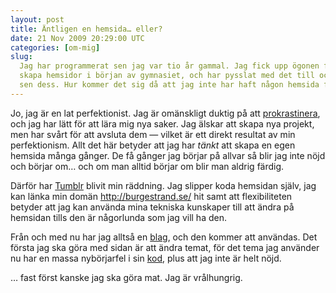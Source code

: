 ```yaml
---
layout: post
title: Äntligen en hemsida… eller?
date: 21 Nov 2009 20:29:00 UTC
categories: [om-mig]
slug:
  Jag har programmerat sen jag var tio år gammal. Jag fick upp ögonen för att
  skapa hemsidor i början av gymnasiet, och har pysslat med det till och från
  sen dess. Hur kommer det sig då att jag inte har haft någon hemsida förrän nu?
---
```


Jo, jag är en lat perfektionist. Jag är omänskligt duktig på att [prokrastinera](http://sv.wiktionary.org/wiki/prokrastinera), och jag har lätt för att lära mig nya saker. Jag älskar att skapa nya projekt, men har svårt för att avsluta dem — vilket är ett direkt resultat av min perfektionism. Allt det här betyder att jag har *tänkt* att skapa en egen hemsida många gånger. De få gånger jag börjar på allvar så blir jag inte nöjd och börjar om… och om man alltid börjar om blir man aldrig färdig.

Därför har [Tumblr](http://www.tumblr.com/) blivit min räddning. Jag slipper koda hemsidan själv, jag kan länka min domän <http://burgestrand.se/> hit samt att flexibiliteten betyder att jag kan använda mina tekniska kunskaper till att ändra på hemsidan tills den är någorlunda som jag vill ha den.

Från och med nu har jag alltså en [blag](http://xkcd.com/148/), och den kommer att användas. Det första jag ska göra med sidan är att ändra temat, för det tema jag använder nu har en massa nybörjarfel i sin [kod](http://sv.wikipedia.org/wiki/K%C3%A4llkod), plus att jag inte är helt nöjd.

… fast först kanske jag ska göra mat. Jag är vrålhungrig.